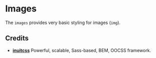 # Images

The `images` provides very basic styling for images (`img`).

## Credits

* **[inuitcss](https://twitter.com/inuitcss)** Powerful, scalable, Sass-based, BEM, OOCSS framework.
